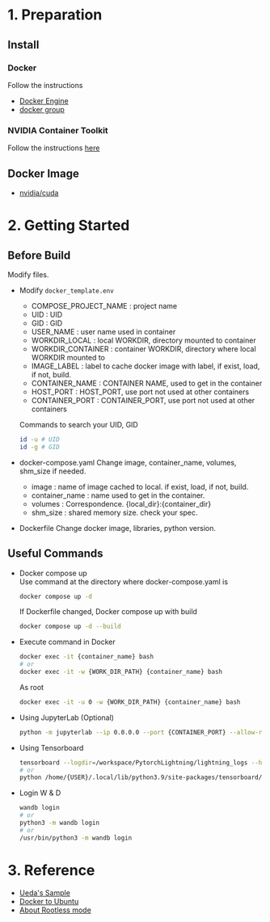 # 1. Preparation
## Install
### Docker
Follow the instructions
- [Docker Engine](https://docs.docker.com/engine/install/ubuntu/)
- [docker group](https://docs.docker.com/engine/install/linux-postinstall/)

### NVIDIA Container Toolkit
Follow the instructions [here](https://docs.nvidia.com/datacenter/cloud-native/container-toolkit/latest/install-guide.html)

## Docker Image
- [nvidia/cuda](https://hub.docker.com/r/nvidia/cuda/tags?page=1&ordering=-name)

# 2. Getting Started
## Before Build
Modify files.

- Modify `docker_template.env`
  - COMPOSE_PROJECT_NAME : project name
  - UID : UID
  - GID : GID
  - USER_NAME : user name used in container
  - WORKDIR_LOCAL : local WORKDIR, directory mounted to container
  - WORKDIR_CONTAINER : container WORKDIR, directory where local WORKDIR mounted to
  - IMAGE_LABEL : label to cache docker image with label, if exist, load, if not, build.
  - CONTAINER_NAME : CONTAINER NAME, used to get in the container
  - HOST_PORT : HOST_PORT, use port not used at other containers
  - CONTAINER_PORT : CONTAINER_PORT, use port not used at other containers
  
  Commands to search your UID, GID
  ```bash
  id -u # UID
  id -g # GID
  ```


- docker-compose.yaml
  Change image, container_name, volumes, shm_size if needed.
  - image : name of image cached to local. if exist, load, if not, build.
  - container_name : name used to get in the container.
  - volumes : Correspondence. {local_dir}:{container_dir}
  - shm_size : shared memory size. check your spec.


- Dockerfile
  Change docker image, libraries, python version.


## Useful Commands

- Docker compose up \
  Use command at the directory where docker-compose.yaml is
  ```bash
  docker compose up -d
  ```
  
  If Dockerfile changed, Docker compose up with build
  ```bash
  docker compose up -d --build
  ```

- Execute command in Docker
  ```bash
  docker exec -it {container_name} bash
  # or
  docker exec -it -w {WORK_DIR_PATH} {container_name} bash
  ```

  As root
  ```bash
  docker exec -it -u 0 -w {WORK_DIR_PATH} {container_name} bash
  ```

- Using JupyterLab (Optional)
  ```bash
  python -m jupyterlab --ip 0.0.0.0 --port {CONTAINER_PORT} --allow-root
  ```

- Using Tensorboard
  ```bash
  tensorboard --logdir=/workspace/PytorchLightning/lightning_logs --host=0.0.0.0 --port={CONTAINER_PORT}
  # or
  python /home/{USER}/.local/lib/python3.9/site-packages/tensorboard/main.py --logdir=/workspace/PytorchLightning/lightning_logs --host=0.0.0.0 --port={CONTAINER_PORT}
  ```

- Login W & D
  ```bash
  wandb login
  # or
  python3 -m wandb login
  # or
  /usr/bin/python3 -m wandb login
  ```

# 3. Reference
- [Ueda's Sample](https://github.com/sh1027/docker_pytorch)
- [Docker to Ubuntu](https://zenn.dev/usagi1975/articles/2022-09-05-000000_docker_gpu)
- [About Rootless mode](https://qiita.com/boocsan/items/781ae06fa4ac4291ba97)

